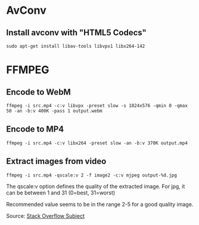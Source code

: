 # AvConv

## Install avconv with "HTML5 Codecs"

	sudo apt-get install libav-tools libvpx1 libx264-142



# FFMPEG 

## Encode to WebM

	ffmpeg -i src.mp4 -c:v libvpx -preset slow -s 1024x576 -qmin 0 -qmax 50 -an -b:v 400K -pass 1 output.webm



## Encode to MP4

	ffmpeg -i src.mp4 -c:v libx264 -preset slow -an -b:v 370K output.mp4



## Extract images from video

	ffmpeg -i src.mp4 -qscale:v 2 -f image2 -c:v mjpeg output-%d.jpg

The qscale:v option defines the quality of the extracted image. For jpg, it can be between 1 and 31 (0=best, 31=worst)

Recommended value seems to be in the range 2-5 for a good quality image.

Source: [Stack Overflow Subject](http://stackoverflow.com/questions/10225403/how-can-i-extract-a-good-quality-jpeg-image-from-an-h264-video-file-with-ffmpeg)